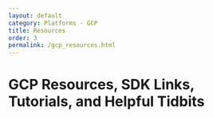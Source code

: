 ```yaml
---
layout: default
category: Platforms - GCP
title: Resources
order: 3
permalink: /gcp_resources.html
---
```


# GCP Resources, SDK Links, Tutorials, and Helpful Tidbits
